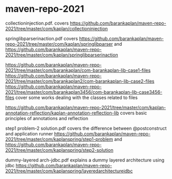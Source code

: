 # maven-repo-2021
collectioninjection.pdf. covers https://github.com/barankaplan/maven-repo-2021/tree/master/com/kaplan/collectioninjection

springlibparserinaction.pdf covers https://github.com/barankaplan/maven-repo-2021/tree/master/com/kaplan/springlibparser and 
https://github.com/barankaplan/maven-repo-2021/tree/master/com/kaplan/springlibparserinaction

https://github.com/barankaplan/maven-repo-2021/tree/master/com/barankaplan/com-barankaplan-lib-case1-files
https://github.com/barankaplan/maven-repo-2021/tree/master/com/barankaplan2/com-barankaplan-lib-case2-files
https://github.com/barankaplan/maven-repo-2021/tree/master/com/barankaplan3456/com-barankaplan-lib-case3456-files cover some works dealing 
with the classes related to files

https://github.com/barankaplan/maven-repo-2021/tree/master/com/kaplan-annotation-reflection/kaplan-annotation-reflection-lib covers basic principles
of annotations and reflection

step1 problem-2 solution.pdf covers the difference between @postconstruct and application runner 
https://github.com/barankaplan/maven-repo-2021/tree/master/com/kaplanspring/step1-problem  and
https://github.com/barankaplan/maven-repo-2021/tree/master/com/kaplanspring/step2-solution

dummy-layered arch-jdbc.pdf explains a dummy layered architecture using jdbc 
https://github.com/barankaplan/maven-repo-2021/tree/master/com/kaplanspring/layeredarchitecturejdbc

